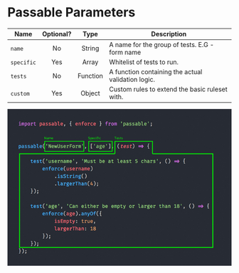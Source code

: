 # Passable Parameters

| Name       | Optional? | Type     | Description                                                               |
|------------|:---------:|:--------:|---------------------------------------------------------------------------|
| `name`     | No        | String   | A name for the group of tests. E.G - form name                            |
| `specific` | Yes       | Array    | Whitelist of tests to run.                 |
| `tests`    | No        | Function | A function containing the actual validation logic.                        |
| `custom`   | Yes       | Object   | Custom rules to extend the basic ruleset with. |

![api](../assets/img/passable-api.jpg)
